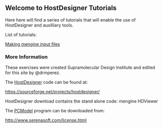 ## Welcome to HostDesigner Tutorials

Here here will find a series of tutorials that will enable the use of HostDesigner and auxilliary tools.

List of tutorials:

[Making mengine input files](/mengine_inputs.md)


### More Information

These exercises were created Supramolecular Design Institute and edited for this site by @drmperez. 

The [HostDesigner](https://sourceforge.net/projects/hostdesigner/) code can be found at:

https://sourceforge.net/projects/hostdesigner/

HostDesigner download contains the stand alone code:
  mengine
  HDViewer

The [PCModel](http://www.serenasoft.com/license.html) program can be downloaded from:

http://www.serenasoft.com/license.html

